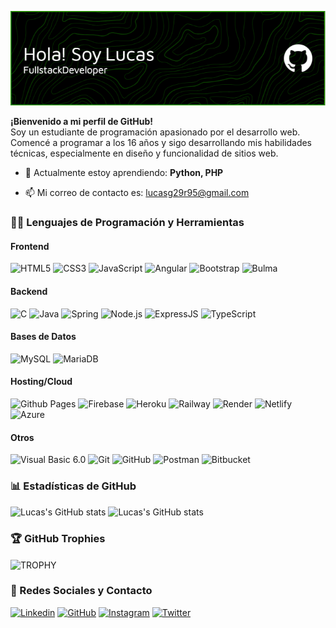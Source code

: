 ![Header](https://raw.githubusercontent.com/lucas29951/lucas29951/main/readme-header-es.png "Header")

**¡Bienvenido a mi perfil de GitHub!**<br>
Soy un estudiante de programación apasionado por el desarrollo web. Comencé a programar a los 16 años y sigo desarrollando mis habilidades técnicas, especialmente en diseño y funcionalidad de sitios web.


- 🌱 Actualmente estoy aprendiendo: **Python, PHP**

- 📫 Mi correo de contacto es: <lucasg29r95@gmail.com>


### 👨‍💻 Lenguajes de Programación y Herramientas
#### Frontend
![HTML5](https://img.shields.io/badge/HTML5-E34F26?style=for-the-badge&logo=html5&logoColor=white)
![CSS3](https://img.shields.io/badge/CSS3-1572B6?style=for-the-badge&logo=css3&logoColor=white)
![JavaScript](https://img.shields.io/badge/JavaScript-F7DF1E?style=for-the-badge&logo=javascript&logoColor=black)
![Angular](https://img.shields.io/badge/Angular-DD0031?style=for-the-badge&logo=angular&logoColor=white)
![Bootstrap](https://img.shields.io/badge/Bootstrap-7952B3?style=for-the-badge&logo=bootstrap&logoColor=white)
![Bulma](https://img.shields.io/badge/bulma-00D0B1?style=for-the-badge&logo=bulma&logoColor=white)

#### Backend
![C](https://img.shields.io/badge/C-00599C?style=for-the-badge&logo=c&logoColor=white)
![Java](https://img.shields.io/badge/Java-ED8B00?style=for-the-badge&logo=java&logoColor=white)
![Spring](https://img.shields.io/badge/spring-%236DB33F.svg?style=for-the-badge&logo=spring&logoColor=white)
![Node.js](https://img.shields.io/badge/Node.js-43853D?style=for-the-badge&logo=node-dot-js&logoColor=white)
![ExpressJS](https://img.shields.io/badge/Express.js-404D59?style=for-the-badge)
![TypeScript](https://img.shields.io/badge/typescript-%23007ACC.svg?style=for-the-badge&logo=typescript&logoColor=white)

#### Bases de Datos
![MySQL](https://img.shields.io/badge/MySQL-00000F?style=for-the-badge&logo=mysql&logoColor=white)
![MariaDB](https://img.shields.io/badge/MariaDB-003545?style=for-the-badge&logo=mariadb&logoColor=white)

#### Hosting/Cloud
![Github Pages](https://img.shields.io/badge/github%20pages-121013?style=for-the-badge&logo=github&logoColor=white)
![Firebase](https://img.shields.io/badge/Firebase-FFCA28?style=for-the-badge&logo=firebase&logoColor=black)
![Heroku](https://img.shields.io/badge/Heroku-430098?style=for-the-badge&logo=heroku&logoColor=white)
![Railway](https://img.shields.io/badge/Railway-0B0D0E?style=for-the-badge&logo=railway&logoColor=white)
![Render](https://img.shields.io/badge/Render-46E3B7?style=for-the-badge&logo=render&logoColor=white)
![Netlify](https://img.shields.io/badge/Netlify-00C7B7?style=for-the-badge&logo=netlify&logoColor=white)
![Azure](https://img.shields.io/badge/Azure-0089D6?style=for-the-badge&logo=microsoftazure&logoColor=white)

#### Otros
![Visual Basic 6.0](https://img.shields.io/badge/Visual_Basic_6.0-5C2D91?style=for-the-badge&logo=visual-studio&logoColor=white)
![Git](https://img.shields.io/badge/Git-F05032?style=for-the-badge&logo=git&logoColor=white)
![GitHub](https://img.shields.io/badge/GitHub-100000?style=for-the-badge&logo=github&logoColor=white)
![Postman](https://img.shields.io/badge/Postman-FF6C37?style=for-the-badge&logo=postman&logoColor=white)
![Bitbucket](https://img.shields.io/badge/bitbucket-%230047B3.svg?style=for-the-badge&logo=bitbucket&logoColor=white)

### 📊 Estadísticas de GitHub
![Lucas's GitHub stats](https://github-readme-stats.anuraghazra1.vercel.app/api/top-langs/?username=lucas29951&show_icons=true&theme=tokyonight)
![Lucas's GitHub stats](https://github-readme-stats.vercel.app/api?username=lucas29951&show_icons=true&theme=tokyonight)

### 🏆 GitHub Trophies
<img align="center" src="https://github-profile-trophy.vercel.app/?username=lucas29951&theme=darkhub&row=1&column=8&margin-h=15&margin-w=5&no-bg=true" alt="TROPHY" />

### 🤝 Redes Sociales y Contacto
[![Linkedin](https://img.shields.io/badge/LinkedIn-0077B5?style=for-the-badge&logo=linkedin&logoColor=white)](https://www.linkedin.com/in/lucasgrodriguez)
[![GitHub](https://img.shields.io/badge/GitHub-100000?style=for-the-badge&logo=github&logoColor=white)](https://github.com/lucas29951)
[![Instagram](https://img.shields.io/badge/Instagram-E4405F?style=for-the-badge&logo=instagram&logoColor=white)](https://instagram.com/lucas29951)
[![Twitter](https://img.shields.io/badge/Twitter-1DA1F2?style=for-the-badge&logo=twitter&logoColor=white)](https://twitter.com/lucas29951)
